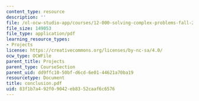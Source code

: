 ```yaml
---
content_type: resource
description: ''
file: /ol-ocw-studio-app/courses/12-000-solving-complex-problems-fall-2003/83f1b7a492f09042eb8352caaf6c6576_conclusion.pdf
file_size: 149053
file_type: application/pdf
learning_resource_types:
- Projects
license: https://creativecommons.org/licenses/by-nc-sa/4.0/
ocw_type: OCWFile
parent_title: Projects
parent_type: CourseSection
parent_uid: dd9ffc10-50bf-d6cd-6e01-44621a70ba19
resourcetype: Document
title: conclusion.pdf
uid: 83f1b7a4-92f0-9042-eb83-52caaf6c6576
---
```

